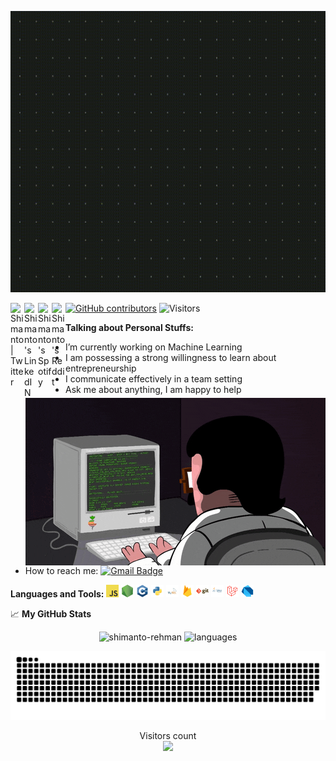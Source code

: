 <!-- ! Intro Gif Video -->
<p align="center">
  <img height="450" width="800" src="Intro.gif"/>
</p>

<!-- ! Social Links -->
<a href="https://twitter.com/shimanto_rehman">
  <img align="left" alt="Shimanto | Twitter" width="22px" src="https://raw.githubusercontent.com/peterthehan/peterthehan/master/assets/twitter.svg" />
</a>
<a href="https://www.linkedin.com/in/shimanto-rahman-aa347a148/">
  <img align="left" alt="Shimanto's LinkedIN" width="22px" src="https://raw.githubusercontent.com/peterthehan/peterthehan/master/assets/linkedin.svg" />
</a>
<a href="https://open.spotify.com/user/349lvs5diwiulbqihpt61x1vg">
  <img align="left" alt="Shimanto's Spotify" width="22px" src="https://raw.githubusercontent.com/peterthehan/peterthehan/master/assets/spotify.svg" />
</a>
<a href="https://www.reddit.com/user/shimanto47">
  <img align="left" alt="Shimanto's Reddit" width="22px" src="https://raw.githubusercontent.com/peterthehan/peterthehan/master/assets/reddit.svg" />
</a>

[![GitHub contributors](https://img.shields.io/github/contributors/shimanto-rehman/shimanto-rehman)](https://github.com/shimanto-rehman/shimanto-rehman/graphs/contributors)
![Visitors](https://visitor-badge.glitch.me/badge?page_id=shimanto-rehman.shimanto-rehman)

<img align="right" alt="GIF" src="Coder.gif"/>

**Talking about Personal Stuffs:**
- I’m currently working on Machine Learning
- I am possessing a strong willingness to learn about entrepreneurship
- I communicate effectively in a team setting
- Ask me about anything, I am happy to help
- How to reach me: [![Gmail Badge](https://img.shields.io/badge/smshimantorahman47@gmail.com-c14438?style=flat-square&logo=Gmail&logoColor=white&link=mailto:smshimantorahman47@gmail.com)](mailto:smshimantorahman47@gmail.com)

**Languages and Tools:**
<code><img height="20" src="https://raw.githubusercontent.com/github/explore/80688e429a7d4ef2fca1e82350fe8e3517d3494d/topics/javascript/javascript.png"></code>
<code><img height="20" src="https://raw.githubusercontent.com/github/explore/80688e429a7d4ef2fca1e82350fe8e3517d3494d/topics/nodejs/nodejs.png"></code>
<code><img height="20" src="https://raw.githubusercontent.com/github/explore/80688e429a7d4ef2fca1e82350fe8e3517d3494d/topics/cpp/cpp.png"></code>
<code><img height="20" src="https://raw.githubusercontent.com/github/explore/80688e429a7d4ef2fca1e82350fe8e3517d3494d/topics/python/python.png"></code>
<code><img height="20" src="https://raw.githubusercontent.com/github/explore/80688e429a7d4ef2fca1e82350fe8e3517d3494d/topics/mysql/mysql.png"></code>
<code><img height="20" src="https://raw.githubusercontent.com/github/explore/80688e429a7d4ef2fca1e82350fe8e3517d3494d/topics/firebase/firebase.png"></code>
<code><img height="20" src="https://raw.githubusercontent.com/github/explore/80688e429a7d4ef2fca1e82350fe8e3517d3494d/topics/git/git.png"></code>
<code><img height="20" src="https://raw.githubusercontent.com/github/explore/80688e429a7d4ef2fca1e82350fe8e3517d3494d/topics/java/java.png"></code>
<code><img height="20" src="https://raw.githubusercontent.com/github/explore/80688e429a7d4ef2fca1e82350fe8e3517d3494d/topics/laravel/laravel.png"></code>
<code><img height="20" src="https://raw.githubusercontent.com/github/explore/80688e429a7d4ef2fca1e82350fe8e3517d3494d/topics/dart/dart.png"></code>

<!-- ! My Github Profile Statistics-->
📈 **My GitHub Stats**
<p align="center"> 
  <img src="https://github-readme-stats.vercel.app/api?username=shimanto-rehman&count_private=ture&show_icons=true&theme=gotham" alt="shimanto-rehman" height="50%" width="50%"/>
  <img src="https://github-readme-stats.vercel.app/api/top-langs/?username=shimanto-rehman&layout=compact&theme=gotham" alt="languages" height="50%" width="41.7%"/>
</p>

<!-- Pinned Repositories 
📌 **Pinned Repositories**
<p align="center">
<span>&nbsp;</span>
<a href="https://github.com/shimanto-rehman/The-Bookaholic">
<img align="center"src="https://github-readme-stats.vercel.app/api/pin/?username=shimanto-rehman&repo=The-Bookaholic&icons=true&theme=gotham" height="50%" width="46%"/>
</a>
<a href="https://github.com/shimanto-rehman/Loan-Prediction-using-Machine-Learning">
<img align="center"src="https://github-readme-stats.vercel.app/api/pin/?username=shimanto-rehman&repo=Loan-Prediction-using-Machine-Learning&icons=true&theme=gotham" height="50%" width="46%"/>
</a>
</p>
<p align="center">
<span>&nbsp;</span>
<a href="https://github.com/shimanto-rehman/shimanto-rehman">
<img align="center"src="https://github-readme-stats.vercel.app/api/pin/?username=shimanto-rehman&repo=shimanto-rehman&border_icons=true&theme=gotham" height="50%" width="46%" />
</a>
<a href="https://github.com/shimanto-rehman/Websocket-Server">
<img align="center"src="https://github-readme-stats.vercel.app/api/pin/?username=shimanto-rehman&repo=Websocket-Server&icons=true&theme=gotham" height="50%" width="46%"/>
</a>
</p>
-->

<!-- Snake Gif -->
<p align="center">
  <img src="https://github.com/shimanto-rehman/shimanto-rehman/blob/output/github-contribution-grid-snake.svg" alt="snake"></center>
</p>

<!-- ! Profile Count -->
<p align="center"> 
  Visitors count<br>
  <img src="https://profile-counter.glitch.me/shimanto-rehman/count.svg" />
</p>
